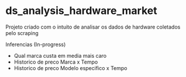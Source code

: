 # ds_analysis_hardware_market
Projeto criado com o intuito de analisar os dados de hardware coletados pelo scraping

Inferencias (In-progress)
- Qual marca custa em media mais caro
- Historico de preco Marca x Tempo
- Historico de preco Modelo especifico x Tempo  
